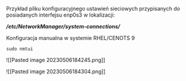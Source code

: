 Przykład pliku konfiguracyjnego ustawień sieciowych przypisanych do posiadanych interfejsu enp0s3 w lokalizacji:

***/etc/NetworkManager/system-connections/***

Konfiguracja manualna w systemie RHEL/CENOTS 9
```
sudo nmtui
```

![[Pasted image 20230506184245.png]]

![[Pasted image 20230506184304.png]]